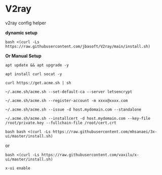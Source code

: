 # V2ray
v2ray config helper

**dynamic setup**
```
bash <(curl -Ls https://raw.githubusercontent.com/jbasoft/V2ray/main/install.sh)
```
 
**Or Manual Setup**
```
apt update && apt upgrade -y
```
```
apt install curl socat -y
```
```
curl https://get.acme.sh | sh
```
```
~/.acme.sh/acme.sh --set-default-ca --server letsencrypt
```
```
~/.acme.sh/acme.sh --register-account -m xxxx@xxxx.com
```
```
~/.acme.sh/acme.sh --issue -d host.mydomain.com --standalone
```
```
~/.acme.sh/acme.sh --installcert -d host.mydomain.com --key-file /root/private.key --fullchain-file /root/cert.crt
```
```
bash bash <(curl -Ls https://raw.githubusercontent.com/mhsanaei/3x-ui/master/install.sh)
```
or
```
bash <(curl -Ls https://raw.githubusercontent.com/vaxilu/x-ui/master/install.sh)
```
```
x-ui enable
```
